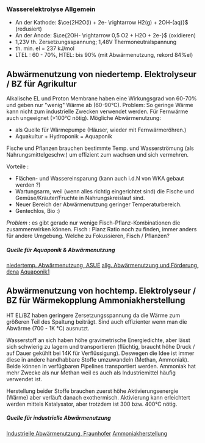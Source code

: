 ### Wasserelektrolyse Allgemein
- An der Kathode: $\ce{2H2O(l) + 2e- \rightarrow H2(g) + 2OH-(aq)}$ (redusiert)
- An der Anode: $\ce{2OH- \rightarrow 0,5 O2 + H2O + 2e-}$ (oxidieren)
- 1,23V th. Zersetzungsspannung; 1,48V Thermoneutralspannung
- th. min. el = 237 kJ/mol
- LTEL : 60 - 70%, HTEL: bis 90% (mit Abwärmenutzung, rekord 84%el)

## Abwärmenutzung von niedertemp. Elektrolyseur / BZ für Agrikultur
Alkalische EL und Proton Membrane haben eine Wirkungsgrad von 60-70% und geben nur "wenig" Wärme ab (60-90°C). Problem: So geringe Wärme kann nicht zum industrielle Zwecken verwendet werden. Für Fernwärme auch ungeeignet (>100°C nötig).
Mögliche Abwärmenutzung:
- als Quelle für Wärmepumpe (Häuser, wieder mit Fernwärmeröhren.)
- Aquakultur + Hydroponik = Aquaponik

Fische und Pflanzen brauchen bestimmte Temp. und Wasserströmung (als Nahrungsmittelgeschw.) um effizient zum wachsen und sich vermehren. 

Vorteile :
- Flächen- und Wassereinsparung (kann auch i.d.N von WKA gebaut werden ?)
- Wartungsarm, weil (wenn alles richtig eingerichtet sind) die Fische und Gemüse/Kräuter/Fruchte in Nahrungskreislauf sind.
- Neuer Bereich der Abwärmenutzung geringer Temperaturbereich.
- Gentechlos, Bio :)

*Problem* : es gibt gerade nur wenige Fisch-Pflanz-Kombinationen die zusammenwirken können. Fisch : Planz Ratio noch zu finden, immer anders für andere Umgebung. Welche zu Fokussieren, Fisch / Pflanzen?

##### Quelle für Aquaponik & Abwärmenutzung
[niedertemp. Abwärmenutzung, ASUE](https://asue.de/aktuelles_presse/abwaermenutzung_elektrolyse_projekte_gesamtwirkungsgrad)
[allg. Abwärmenutzung und Förderung, dena](https://www.dena.de/fileadmin/dena/Dokumente/Meldungen/dena_Flyer_Abwa__rmenutzung.pdf)
[Aquaponik1](https://www.samenhaus.de/gartenblog/aquaponik-ein-raffinierter-kreislauf-mit-zukunftspotenzial) 

## Abwärmenutzung von hochtemp. Elektrolyseur / BZ für Wärmekopplung Ammoniakherstellung
HT EL/BZ haben geringere Zersetzungsspannung da die Wärme zum größeren Teil des Spaltung beiträgt. Sind auch effizienter wenn man die Abwärme (700 - 1K °C) ausnutzt. 

Wasserstoff an sich haben höhe gravimetrische Energiedichte, aber lässt sich schwierig zu lagern und transportieren (flüchtig, braucht höhe Druck / auf Dauer gekühlt bei 14K für Verflüssigung). Deswegen die Idee ist immer diese in andere handhabbare Stoffe umzuwandeln (Methan, Ammoniak). Beide können in verfügbaren Pipelines transportiert werden. Ammoniak hat mehr Zwecke als nur Methan weil es auch als Industriemittel häufig verwendet ist.

Herstellung beider Stoffe brauchen zuerst höhe Aktivierungsenergie (Wärme) aber verläuft danach exothermisch. Aktivierung kann erleichtert werden mittels Katalysator, aber trotzdem ist 300 bzw. 400°C nötig.

##### Quelle für industrielle Abwärmenutzung
[Industrielle Abwärmenutzung, Fraunhofer](https://www.isi.fraunhofer.de/content/dam/isi/dokumente/cce/2013/Kurzstudie_Abwaermenutzung.pdf)
[Ammoniakherstellung](https://www.lernhelfer.de/schuelerlexikon/chemie-abitur/artikel/technische-herstellung-von-ammoniak)
